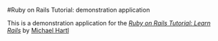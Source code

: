 #Ruby on Rails Tutorial: demonstration application

This is a demonstration application for the [*Ruby on Rails Tutorial: Learn Rails*](http://www.somewhere.com) by [Michael Hartl](http://www.here.com)